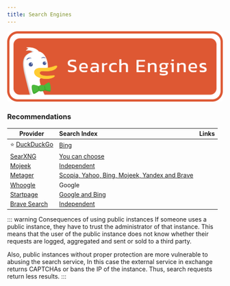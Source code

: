```yaml
---
title: Search Engines
---
```


![Cover](../../assets/search-engines.png)
<!-- **<div style="display: flex; flex-direction: row; align-items: center;"><div class="i-mdi-server mr-1" /> - Public Instances</div>** -->

### Recommendations

| Provider | Search Index | Links |
| --- | :-- | :-- |
| :star: [DuckDuckGo](https://duckduckgo.com/) | <a href="https://help.duckduckgo.com/results/sources">Bing</a> | <div style="display: flex; flex-direction: row; align-items: center;">[<div class="i-simple-icons-torbrowser text-[16px] ml-[2px]" style="margin-right: 5px;"></div>](https://duckduckgogg42xjoc72x3sjasowoarfbgcmvfimaftt6twagswzczad.onion/)[<div class="i-mdi-shield-link-variant-outline text-xl"></div>](https://duckduckgo.com/privacy)</div> |
| [SearXNG](https://docs.searxng.org/) | <a href="https://docs.searxng.org/user/configured_engines.html#configured-engines">You can choose</a> | <div style="display: flex; flex-direction: row; align-items: center;">[<div class="i-mdi-server text-[16px] mr-[5px]"></div>](https://searx.space/) [<div class="i-mdi-github text-xl" />](https://github.com/searxng/searxng/tree/master)</div> |
| [Mojeek](https://mojeek.com/) | <a href="https://www.mojeek.com/about/why-mojeek">Independent</a> | [<div class="i-mdi-shield-link-variant-outline text-xl ml-[-2px]"></div>](https://www.mojeek.com/about/privacy/) |
| [Metager](https://metager.org) | [Scopia, Yahoo, Bing, Mojeek, Yandex and Brave](https://metager.org/search-engine) | <div style="display: flex; flex-direction: row; align-items: center;">[<div class="i-simple-icons-torbrowser text-[16px] mr-[5px]"></div>](http://metagerv65pwclop2rsfzg4jwowpavpwd6grhhlvdgsswvo6ii4akgyd.onion/en-US) [<div class="i-mdi-gitlab text-xl mr-[5px]"></div>](https://gitlab.metager.de/open-source/MetaGer) [<div class="i-mdi-shield-link-variant-outline text-xl"></div>](https://metager.org/datenschutz)</div> |
| [Whoogle](https://github.com/benbusby/whoogle-search) | Google | <div style="display: flex; flex-direction: row; align-items: center;">[<div class="i-mdi-server text-[16px] ml-[-1px] mr-[5px]"></div>](https://github.com/benbusby/whoogle-search#public-instances) [<div class="i-mdi-github text-xl" />](https://github.com/benbusby/whoogle-search)</div> |
| [Startpage](https://startpage.com/) | <a href="https://support.startpage.com/hc/articles/4522435533844-What-is-the-relationship-between-Startpage-and-your-search-partners-like-Google-and-Microsoft-Bing">Google and Bing</a> | <div style="display: flex; flex-direction: row; align-items: center;">[<div class="i-simple-icons-torbrowser text-[16px] ml-[-2px]" style="margin-right: 5px;"></div>](https://startpagel6srwcjlue4zgq3zevrujfaow726kjytqbbjyrswwmjzcqd.onion/)[<div class="i-mdi-shield-link-variant-outline text-xl"></div>](https://startpage.com/en/privacy-policy)</div> |
| [Brave Search](https://search.brave.com/) | <a href="https://brave.com/blog/search-independence/">Independent</a> | <div style="display: flex; flex-direction: row; align-items: center;">[<div class="i-simple-icons-torbrowser text-[16px] ml-[-2px]" style="margin-right: 5px;"></div>](https://search.brave4u7jddbv7cyviptqjc7jusxh72uik7zt6adtckl5f4nwy2v72qd.onion/)[<div class="i-mdi-shield-link-variant-outline text-xl"></div>](https://search.brave.com/help/privacy-policy)</div> |

::: warning Consequences of using public instances
If someone uses a public instance, they have to trust the administrator of that instance. This means that the user of the public instance does not know whether their requests are logged, aggregated and sent or sold to a third party.

Also, public instances without proper protection are more vulnerable to abusing the search service, In this case the external service in exchange returns CAPTCHAs or bans the IP of the instance. Thus, search requests return less results.
:::
